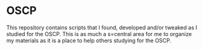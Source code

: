 # OSCP
This repository contains scripts that I found, developed and/or tweaked as I studied for the OSCP. This is as much a s=central area for me to organize my materials as it is a place to help others studying for the OSCP.
